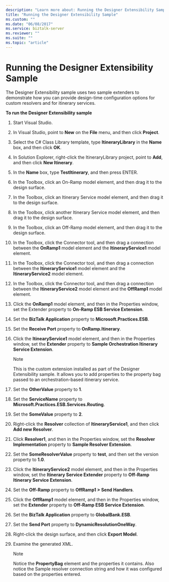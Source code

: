 ```yaml
---
description: "Learn more about: Running the Designer Extensibility Sample"
title: "Running the Designer Extensibility Sample"
ms.custom: ""
ms.date: "06/08/2017"
ms.service: biztalk-server
ms.reviewer: ""
ms.suite: ""
ms.topic: "article"
---
```

# Running the Designer Extensibility Sample
The Designer Extensibility sample uses two sample extenders to demonstrate how you can provide design-time configuration options for custom resolvers and for itinerary services.  
  
 **To run the Designer Extensibility sample**  
  
1.  Start Visual Studio.  
  
2.  In Visual Studio, point to **New** on the **File** menu, and then click **Project**.  
  
3.  Select the C# Class Library template, type **ItineraryLibrary** in the **Name** box, and then click **OK**.  
  
4.  In Solution Explorer, right-click the ItineraryLibrary project, point to **Add**, and then click **New Itinerary**.  
  
5.  In the **Name** box, type **TestItinerary**, and then press ENTER.  
  
6.  In the Toolbox, click an On-Ramp model element, and then drag it to the design surface.  
  
7.  In the Toolbox, click an Itinerary Service model element, and then drag it to the design surface.  
  
8.  In the Toolbox, click another Itinerary Service model element, and then drag it to the design surface.  
  
9. In the Toolbox, click an Off-Ramp model element, and then drag it to the design surface.  
  
10. In the Toolbox, click the Connector tool, and then drag a connection between the **OnRamp1** model element and the **ItineraryService1** model element.  
  
11. In the Toolbox, click the Connector tool, and then drag a connection between the **ItineraryService1** model element and the **ItineraryService2** model element.  
  
12. In the Toolbox, click the Connector tool, and then drag a connection between the **ItineraryService2** model element and the **OffRamp1** model element.  
  
13. Click the **OnRamp1** model element, and then in the Properties window, set the Extender property to **On-Ramp ESB Service Extension**.  
  
14. Set the **BizTalk Application** property to **Microsoft.Practices.ESB**.  
  
15. Set the **Receive Port** property to **OnRamp.Itinerary**.  
  
16. Click the **ItinearyService1** model element, and then in the Properties window, set the **Extender** property to **Sample Orchestration Itinerary Service Extension**.  
  
    > [!NOTE]
    >  This is the custom extension installed as part of the Designer Extensibility sample. It allows you to add properties to the property bag passed to an orchestration-based itinerary service.  
  
17. Set the **OtherValue** property to **1**.  
  
18. Set the **ServiceName** property to **Microsoft.Practices.ESB.Services.Routing**.  
  
19. Set the **SomeValue** property to **2**.  
  
20. Right-click the **Resolver** collection of **ItineraryService1**, and then click **Add new Resolver**.  
  
21. Click **Resolver1**, and then in the Properties window, set the **Resolver Implementation** property to **Sample Resolver Extension**.  
  
22. Set the **SomeResolverValue** property to **test**, and then set the version property to **1.0**.  
  
23. Click the **ItineraryService2** model element, and then in the Properties window, set the **Itinerary Service Extender** property to **Off-Ramp Itinerary Service Extension**.  
  
24. Set the **Off-Ramp** property to **OffRamp1 > Send Handlers**.  
  
25. Click the **OffRamp1** model element, and then in the Properties window, set the **Extender** property to **Off-Ramp ESB Service Extension**.  
  
26. Set the **BizTalk Application** property to **GlobalBank.ESB**.  
  
27. Set the **Send Port** property to **DynamicResolutionOneWay**.  
  
28. Right-click the design surface, and then click **Export Model**.  
  
29. Examine the generated XML.  
  
    > [!NOTE]
    >  Notice the **PropertyBag** element and the properties it contains. Also notice the Sample resolver connection string and how it was configured based on the properties entered.
